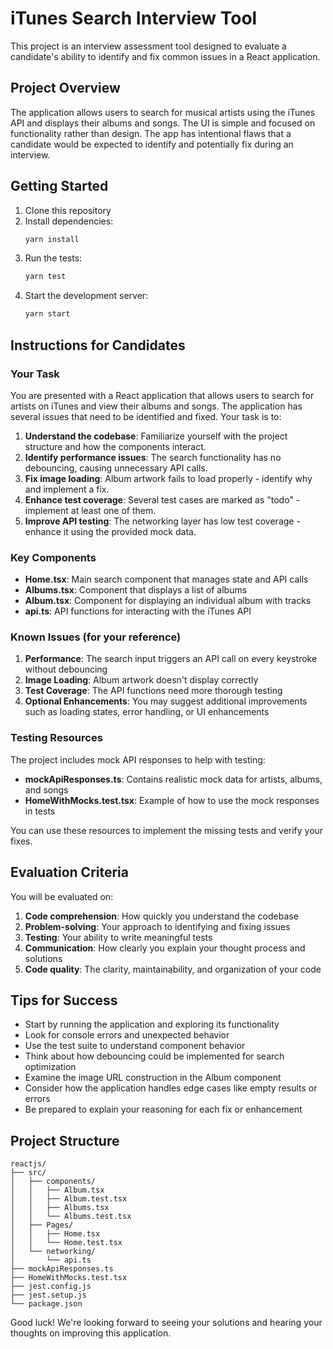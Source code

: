 # iTunes Search Interview Tool

This project is an interview assessment tool designed to evaluate a candidate's ability to identify and fix common issues in a React application.

## Project Overview

The application allows users to search for musical artists using the iTunes API and displays their albums and songs. The UI is simple and focused on functionality rather than design. The app has intentional flaws that a candidate would be expected to identify and potentially fix during an interview.

## Getting Started

1. Clone this repository
2. Install dependencies:
   ```bash
   yarn install
   ```
3. Run the tests:
   ```bash
   yarn test
   ```
4. Start the development server:
   ```bash
   yarn start
   ```

## Instructions for Candidates

### Your Task

You are presented with a React application that allows users to search for artists on iTunes and view their albums and songs. The application has several issues that need to be identified and fixed. Your task is to:

1. **Understand the codebase**: Familiarize yourself with the project structure and how the components interact.
2. **Identify performance issues**: The search functionality has no debouncing, causing unnecessary API calls.
3. **Fix image loading**: Album artwork fails to load properly - identify why and implement a fix.
4. **Enhance test coverage**: Several test cases are marked as "todo" - implement at least one of them.
5. **Improve API testing**: The networking layer has low test coverage - enhance it using the provided mock data.

### Key Components

- **Home.tsx**: Main search component that manages state and API calls
- **Albums.tsx**: Component that displays a list of albums
- **Album.tsx**: Component for displaying an individual album with tracks
- **api.ts**: API functions for interacting with the iTunes API

### Known Issues (for your reference)

1. **Performance**: The search input triggers an API call on every keystroke without debouncing
2. **Image Loading**: Album artwork doesn't display correctly
3. **Test Coverage**: The API functions need more thorough testing
4. **Optional Enhancements**: You may suggest additional improvements such as loading states, error handling, or UI enhancements

### Testing Resources

The project includes mock API responses to help with testing:

- **mockApiResponses.ts**: Contains realistic mock data for artists, albums, and songs
- **HomeWithMocks.test.tsx**: Example of how to use the mock responses in tests

You can use these resources to implement the missing tests and verify your fixes.

## Evaluation Criteria

You will be evaluated on:

1. **Code comprehension**: How quickly you understand the codebase
2. **Problem-solving**: Your approach to identifying and fixing issues
3. **Testing**: Your ability to write meaningful tests
4. **Communication**: How clearly you explain your thought process and solutions
5. **Code quality**: The clarity, maintainability, and organization of your code

## Tips for Success

- Start by running the application and exploring its functionality
- Look for console errors and unexpected behavior
- Use the test suite to understand component behavior
- Think about how debouncing could be implemented for search optimization
- Examine the image URL construction in the Album component
- Consider how the application handles edge cases like empty results or errors
- Be prepared to explain your reasoning for each fix or enhancement

## Project Structure

```
reactjs/
├── src/
│   ├── components/
│   │   ├── Album.tsx
│   │   ├── Album.test.tsx
│   │   ├── Albums.tsx
│   │   └── Albums.test.tsx
│   ├── Pages/
│   │   ├── Home.tsx
│   │   └── Home.test.tsx
│   └── networking/
│       └── api.ts
├── mockApiResponses.ts
├── HomeWithMocks.test.tsx
├── jest.config.js
├── jest.setup.js
└── package.json
```

Good luck! We're looking forward to seeing your solutions and hearing your thoughts on improving this application.
